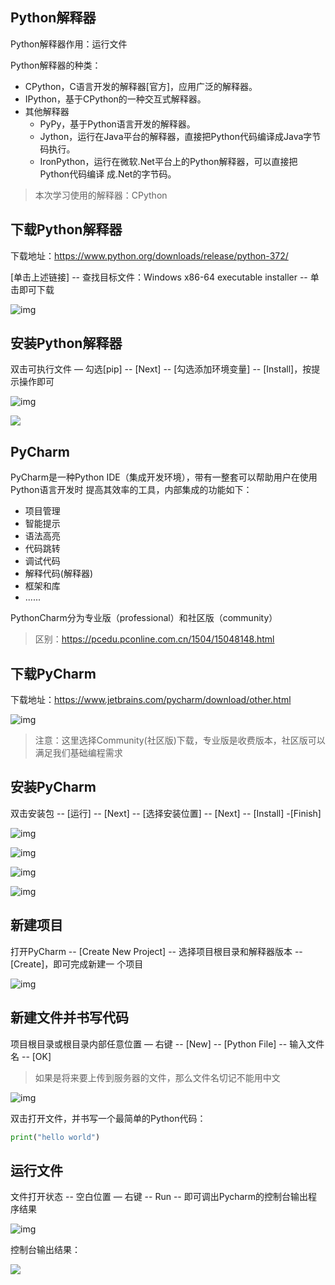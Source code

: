 ## Python解释器

Python解释器作用：运行文件

Python解释器的种类：

- CPython，C语言开发的解释器[官方]，应用广泛的解释器。
- IPython，基于CPython的一种交互式解释器。
- 其他解释器
  - PyPy，基于Python语言开发的解释器。
  - Jython，运行在Java平台的解释器，直接把Python代码编译成Java字节码执行。
  - IronPython，运行在微软.Net平台上的Python解释器，可以直接把Python代码编译 成.Net的字节码。

> 本次学习使用的解释器：CPython

## 下载Python解释器

下载地址：https://www.python.org/downloads/release/python-372/

[单击上述链接] -- 查找目标文件：Windows x86-64 executable installer -- 单击即可下载

![img](../picture/1.png)

## 安装Python解释器

双击可执行文件 — 勾选[pip] -- [Next] -- [勾选添加环境变量] -- [Install]，按提示操作即可

<img src="../picture/2.png" alt="img"  />

![](../picture/3.png)

## PyCharm

PyCharm是一种Python IDE（集成开发环境），带有一整套可以帮助用户在使用Python语言开发时 提高其效率的工具，内部集成的功能如下：

- 项目管理
- 智能提示
- 语法高亮
- 代码跳转
- 调试代码
- 解释代码(解释器)
- 框架和库
- ......

PythonCharm分为专业版（professional）和社区版（community）

> 区别：https://pcedu.pconline.com.cn/1504/15048148.html

## 下载PyCharm

下载地址：https://www.jetbrains.com/pycharm/download/other.html

![img](../picture/4.png)

> 注意：这里选择Community(社区版)下载，专业版是收费版本，社区版可以满足我们基础编程需求

## 安装PyCharm

双击安装包 -- [运行] -- [Next] -- [选择安装位置] -- [Next] -- [Install] -[Finish]

![img](../picture/5.png)

![img](../picture/6.png)

![img](../picture/7.png)

![img](../picture/8.png)

## 新建项目

打开PyCharm -- [Create New Project] -- 选择项目根目录和解释器版本 -- [Create]，即可完成新建一 个项目

![img](../picture/9.png)

## 新建文件并书写代码

项目根目录或根目录内部任意位置 — 右键 -- [New] -- [Python File] -- 输入文件名 -- [OK]

> 如果是将来要上传到服务器的文件，那么文件名切记不能用中文

![img](../picture/10.png)

双击打开文件，并书写一个最简单的Python代码：

```python
print("hello world")
```

## 运行文件

文件打开状态 -- 空白位置 — 右键 -- Run -- 即可调出Pycharm的控制台输出程序结果

![img](../picture/11.png)

控制台输出结果：

![](../picture/12.png)
